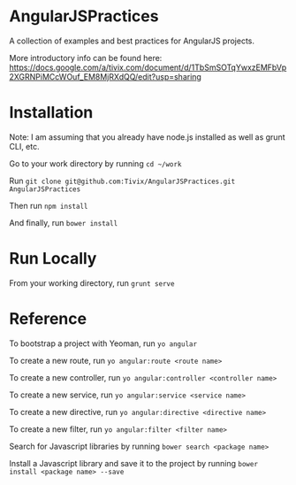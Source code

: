AngularJSPractices
==================

A collection of examples and best practices for AngularJS projects.

More introductory info can be found here:
https://docs.google.com/a/tivix.com/document/d/1TbSmSOTqYwxzEMFbVp2XGRNPiMCcWOuf_EM8MjRXdQQ/edit?usp=sharing

Installation
============

Note: I am assuming that you already have node.js installed as well as grunt CLI, etc.

Go to your work directory by running `cd ~/work`

Run `git clone git@github.com:Tivix/AngularJSPractices.git AngularJSPractices`

Then run `npm install`

And finally, run `bower install`

Run Locally
===========

From your working directory, run `grunt serve`

Reference
=========

To bootstrap a project with Yeoman, run `yo angular`

To create a new route, run `yo angular:route <route name>`

To create a new controller, run `yo angular:controller <controller name>`

To create a new service, run `yo angular:service <service name>`

To create a new directive, run `yo angular:directive <directive name>`

To create a new filter, run `yo angular:filter <filter name>`

Search for Javascript libraries by running `bower search <package name>`

Install a Javascript library and save it to the project by running `bower install <package name> --save`
